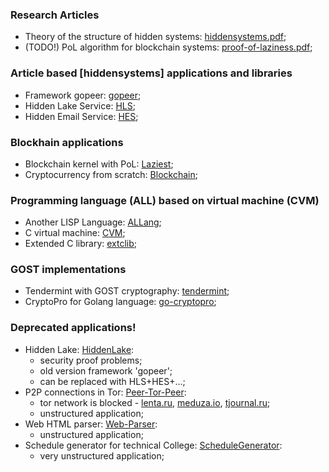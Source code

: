 ### Research Articles
* Theory of the structure of hidden systems: [hiddensystems.pdf](https://github.com/Number571/gopeer/blob/master/hiddensystems.pdf "TSHS");
* (TODO!) PoL algorithm for blockchain systems: [proof-of-laziness.pdf](https://github.com/Number571/Laziest/blob/master/proof-of-laziness.pdf "TSHS");

### Article based [hiddensystems] applications and libraries
* Framework gopeer: [gopeer](https://github.com/number571/gopeer "gopeer");
* Hidden Lake Service: [HLS](https://github.com/number571/HLS "HLS");
* Hidden Email Service: [HES](https://github.com/number571/HES "HES");

### Blockhain applications
* Blockchain kernel with PoL: [Laziest](https://github.com/number571/Laziest);
* Cryptocurrency from scratch: [Blockchain](https://github.com/number571/Blockchain);

### Programming language (ALL) based on virtual machine (CVM)
* Another LISP Language: [ALLang](https://github.com/number571/ALLang);
* C virtual machine: [CVM](https://github.com/number571/CVM);
* Extended C library: [extclib](https://github.com/number571/extclib);

### GOST implementations
* Tendermint with GOST cryptography: [tendermint](https://github.com/number571/tendermint);
* CryptoPro for Golang language: [go-cryptopro](https://github.com/number571/go-cryptopro);

### Deprecated applications!
* Hidden Lake: [HiddenLake](https://github.com/number571/HiddenLake):
  * security proof problems;
  * old version framework 'gopeer';
  * can be replaced with HLS+HES+...;
* P2P connections in Tor: [Peer-Tor-Peer](https://github.com/number571/Peer-Tor-Peer):
  * tor network is blocked - [lenta.ru](https://lenta.ru/articles/2021/12/14/tor), [meduza.io](https://meduza.io/feature/2021/12/10), [tjournal.ru](tjournal.ru/analysis/488026-v-rossii-zhaluyutsya-na-blokirovku-tor-ego-mozhno-zablokirovat-polnostyu-i-chto-togda-delat-otvechayut-specialisty);
  * unstructured application;
* Web HTML parser: [Web-Parser](https://github.com/number571/Web-Parser):
  * unstructured application;
* Schedule generator for technical College: [ScheduleGenerator](https://github.com/number571/ScheduleGenerator):
  * very unstructured application;
